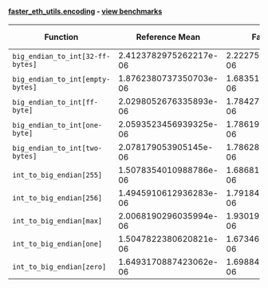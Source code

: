 #### [faster_eth_utils.encoding](https://github.com/BobTheBuidler/faster-eth-utils/blob/master/faster_eth_utils/encoding.py) - [view benchmarks](https://github.com/BobTheBuidler/faster-eth-utils/blob/master/benchmarks/test_encoding_benchmarks.py)

| Function | Reference Mean | Faster Mean | % Change | Speedup (%) | x Faster | Faster |
|----------|---------------|-------------|----------|-------------|----------|--------|
| `big_endian_to_int[32-ff-bytes]` | 2.4123782975262217e-06 | 2.222757307700478e-06 | 7.86% | 8.53% | 1.09x | ✅ |
| `big_endian_to_int[empty-bytes]` | 1.8762380737350703e-06 | 1.6835183561487618e-06 | 10.27% | 11.45% | 1.11x | ✅ |
| `big_endian_to_int[ff-byte]` | 2.0298052676335893e-06 | 1.7842718612482394e-06 | 12.10% | 13.76% | 1.14x | ✅ |
| `big_endian_to_int[one-byte]` | 2.0593523456939325e-06 | 1.7861910818178254e-06 | 13.26% | 15.29% | 1.15x | ✅ |
| `big_endian_to_int[two-bytes]` | 2.078179053905145e-06 | 1.7862844255010163e-06 | 14.05% | 16.34% | 1.16x | ✅ |
| `int_to_big_endian[255]` | 1.5078354010988786e-06 | 1.6868132082539828e-06 | -11.87% | -10.61% | 0.89x | ❌ |
| `int_to_big_endian[256]` | 1.4945910612936283e-06 | 1.7918467046506648e-06 | -19.89% | -16.59% | 0.83x | ❌ |
| `int_to_big_endian[max]` | 2.0068190296035994e-06 | 1.9301944048144673e-06 | 3.82% | 3.97% | 1.04x | ✅ |
| `int_to_big_endian[one]` | 1.5047822380620821e-06 | 1.6734609861816876e-06 | -11.21% | -10.08% | 0.90x | ❌ |
| `int_to_big_endian[zero]` | 1.6493170887423062e-06 | 1.6988482419239403e-06 | -3.00% | -2.92% | 0.97x | ❌ |
